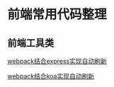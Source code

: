 # 前端常用代码整理
## 前端工具类
[webpack结合express实现自动刷新](https://github.com/shibin-you/shibin-you.github.io/blob/master/docs/build/webpack-express.md)

[webpack结合koa实现自动刷新](https://github.com/shibin-you/shibin-you.github.io/blob/master/docs/build/webpack-koa.md)

